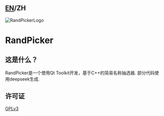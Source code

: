## [EN](/README.md)/ZH
![RandPickerLogo](/data/RandPickerLogo.ico) 
# **RandPicker**
## 这是什么？
RandPicker是一个使用Qt Toolkit开发，基于C++的简易名称抽选器. 部分代码使用deepseek生成.

## 许可证
[GPLv3](/LICENSE.txt)

